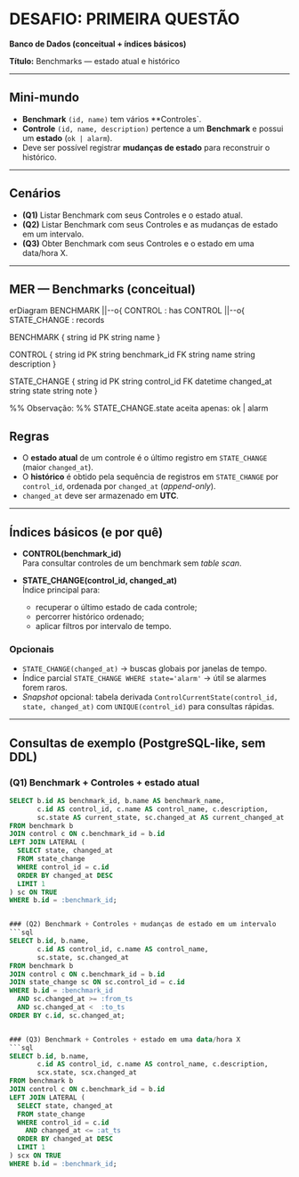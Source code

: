 # DESAFIO: PRIMEIRA QUESTÃO

**Banco de Dados (conceitual + índices básicos)**

**Título:** Benchmarks — estado atual e histórico

---

## Mini-mundo

- **Benchmark** `(id, name)` tem vários \*\*Controles`.
- **Controle** `(id, name, description)` pertence a um **Benchmark** e possui um **estado** (`ok | alarm`).
- Deve ser possível registrar **mudanças de estado** para reconstruir o histórico.

---

## Cenários

- **(Q1)** Listar Benchmark com seus Controles e o estado atual.
- **(Q2)** Listar Benchmark com seus Controles e as mudanças de estado em um intervalo.
- **(Q3)** Obter Benchmark com seus Controles e o estado em uma data/hora X.

---

## MER — Benchmarks (conceitual)

erDiagram
BENCHMARK ||--o{ CONTROL : has
CONTROL ||--o{ STATE_CHANGE : records

BENCHMARK {
string id PK
string name
}

CONTROL {
string id PK
string benchmark_id FK
string name
string description
}

STATE_CHANGE {
string id PK
string control_id FK
datetime changed_at
string state
string note
}

%% Observação:
%% STATE_CHANGE.state aceita apenas: ok | alarm

## Regras

- O **estado atual** de um controle é o último registro em `STATE_CHANGE` (maior `changed_at`).
- O **histórico** é obtido pela sequência de registros em `STATE_CHANGE` por `control_id`, ordenada por `changed_at` (_append-only_).
- `changed_at` deve ser armazenado em **UTC**.

---

## Índices básicos (e por quê)

- **CONTROL(benchmark_id)**  
  Para consultar controles de um benchmark sem _table scan_.

- **STATE_CHANGE(control_id, changed_at)**  
  Índice principal para:
  - recuperar o último estado de cada controle;
  - percorrer histórico ordenado;
  - aplicar filtros por intervalo de tempo.

### Opcionais

- `STATE_CHANGE(changed_at)` → buscas globais por janelas de tempo.
- Índice parcial `STATE_CHANGE WHERE state='alarm'` → útil se alarmes forem raros.
- _Snapshot_ opcional: tabela derivada `ControlCurrentState(control_id, state, changed_at)` com `UNIQUE(control_id)` para consultas rápidas.

---

## Consultas de exemplo (PostgreSQL-like, **sem DDL**)

### (Q1) Benchmark + Controles + estado atual

````sql
SELECT b.id AS benchmark_id, b.name AS benchmark_name,
       c.id AS control_id, c.name AS control_name, c.description,
       sc.state AS current_state, sc.changed_at AS current_changed_at
FROM benchmark b
JOIN control c ON c.benchmark_id = b.id
LEFT JOIN LATERAL (
  SELECT state, changed_at
  FROM state_change
  WHERE control_id = c.id
  ORDER BY changed_at DESC
  LIMIT 1
) sc ON TRUE
WHERE b.id = :benchmark_id;


### (Q2) Benchmark + Controles + mudanças de estado em um intervalo
```sql
SELECT b.id, b.name,
       c.id AS control_id, c.name AS control_name,
       sc.state, sc.changed_at
FROM benchmark b
JOIN control c ON c.benchmark_id = b.id
JOIN state_change sc ON sc.control_id = c.id
WHERE b.id = :benchmark_id
  AND sc.changed_at >= :from_ts
  AND sc.changed_at <  :to_ts
ORDER BY c.id, sc.changed_at;


### (Q3) Benchmark + Controles + estado em uma data/hora X
```sql
SELECT b.id, b.name,
       c.id AS control_id, c.name AS control_name, c.description,
       scx.state, scx.changed_at
FROM benchmark b
JOIN control c ON c.benchmark_id = b.id
LEFT JOIN LATERAL (
  SELECT state, changed_at
  FROM state_change
  WHERE control_id = c.id
    AND changed_at <= :at_ts
  ORDER BY changed_at DESC
  LIMIT 1
) scx ON TRUE
WHERE b.id = :benchmark_id;

````
